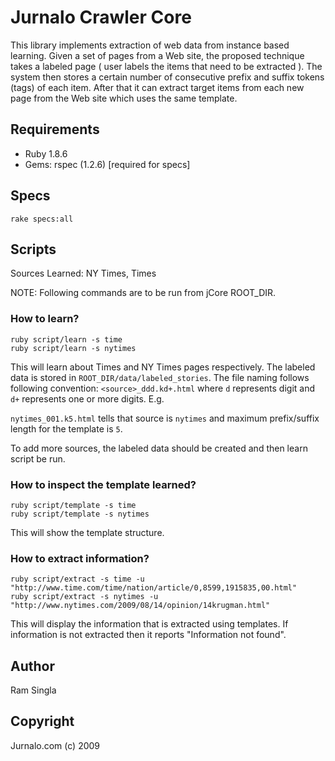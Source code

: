 Jurnalo Crawler Core
====================

This library implements extraction of web data from instance based learning. 
Given a set of pages from a Web site, the proposed technique takes a labeled
page ( user labels the items that need to be extracted ). The system then
stores a certain number of consecutive prefix and suffix tokens (tags) of
each item. After that it can extract target items from each new page from
the Web site which uses the same template.

Requirements
------------
- Ruby 1.8.6
- Gems: rspec (1.2.6) [required for specs]

Specs
-----
<pre><code>rake specs:all</code>
</pre>

Scripts
-------
<p>Sources Learned: NY Times, Times</p>
<p>NOTE: Following commands are to be run from jCore ROOT_DIR.
</p>

### How to learn?
<pre><code>ruby script/learn -s time
ruby script/learn -s nytimes</code>
</pre>

<p>This will learn about Times and NY Times pages respectively.
The labeled data is stored in <code>ROOT_DIR/data/labeled_stories</code>.
The file naming follows following convention: <code>&lt;source&gt;_ddd.kd+.html</code> where
<code>d</code> represents digit and <code>d+</code> represents one or more digits. E.g.
</p>

<p><code>nytimes_001.k5.html</code> tells that source is <code>nytimes</code> and maximum
prefix/suffix length for the template is <code>5</code>.
</p>

<p>To add more sources, the labeled data should be created and then learn script be run.
</p>

### How to inspect the template learned?
<pre><code>ruby script/template -s time
ruby script/template -s nytimes</code>
</pre>

<p>This will show the template structure.</p>

### How to extract information?
<pre><code>ruby script/extract -s time -u "http://www.time.com/time/nation/article/0,8599,1915835,00.html"
ruby script/extract -s nytimes -u "http://www.nytimes.com/2009/08/14/opinion/14krugman.html"</code>
</pre>

<p>This will display the information that is extracted using templates.
If information is not extracted then it reports "Information not found".
</p>

Author
------
Ram Singla

Copyright
---------
Jurnalo.com (c) 2009
